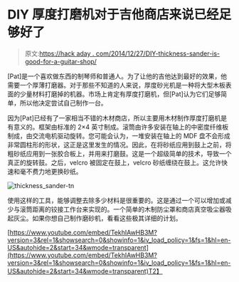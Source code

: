 # DIY 厚度打磨机对于吉他商店来说已经足够好了

> 原文:[https://hack aday . com/2014/12/27/DIY-thickness-sander-is-good-for-a-guitar-shop/](https://hackaday.com/2014/12/27/diy-thickness-sander-is-good-enough-for-a-guitar-shop/)

[Pat]是一个喜欢做东西的制琴师和普通人。为了让他的吉他达到最好的效果，他需要一个厚薄打磨器。对于那些不知道的人来说，厚度砂光机是一种将大型木板表面的少量材料打磨掉的机器。市场上肯定有厚度打磨机，但[Pat]认为它们足够简单，所以他决定尝试自己制作一台。

因为[Pat]已经有了一家相当不错的木材商店，所以主要用木材制作厚度打磨机是有意义的。框架由标准的 2×4 英寸制成。滚筒由许多安装在轴上的中密度纤维板制成，由交流电机驱动旋转。您可能会认为，一堆安装在轴上的 MDF 盘不会形成非常圆柱形的形状，这正是这里发生的情况。因此，在将砂纸应用到鼓上之前，将粗砂纸应用到一张胶合板上，并用来打磨鼓。这是一个超级简单的技术，导致一个真正的旋转鼓。之后，velcro 被固定在鼓上，velcro 砂纸缠绕在鼓上。这允许快速和毫不费力地更换砂纸。

![thickness_sander-tn](../Images/94a783ef5234054eec12e497de715701.png)

使用这样的工具，能够调整去除多少材料是很重要的。这是通过一个可以增加或减少与滚筒距离的铰接工作台来实现的。一个简单的木制防尘罩和商店真空吸尘器吸起灰尘。如果你想自己制作磨砂机，看看这些极其详细的计划。

[https://www.youtube.com/embed/TekhIAwHB3M?version=3&rel=1&showsearch=0&showinfo=1&iv_load_policy=1&fs=1&hl=en-US&autohide=2&start=34&wmode=transparent](https://www.youtube.com/embed/TekhIAwHB3M?version=3&rel=1&showsearch=0&showinfo=1&iv_load_policy=1&fs=1&hl=en-US&autohide=2&start=34&wmode=transparent)T2】